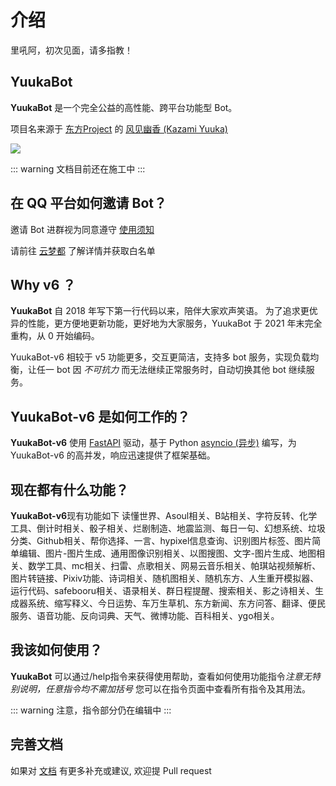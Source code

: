 # 介绍

里吼阿，初次见面，请多指教！

## YuukaBot

**YuukaBot** 是一个完全公益的高性能、跨平台功能型 Bot。

项目名来源于 [东方Project](https://zh.moegirl.org.cn/%E4%B8%9C%E6%96%B9Project) 的 [风见幽香 (Kazami Yuuka)](https://zh.moegirl.org.cn/%E9%A3%8E%E8%A7%81%E5%B9%BD%E9%A6%99)

[![](https://github.com/MelodyYuuka/YuukaBot-docs/workflows/docs/badge.svg)](https://github.com/MelodyYuuka/YuukaBot-docs)



::: warning
文档目前还在施工中
:::


## 在 QQ 平台如何邀请 Bot？

邀请 Bot 进群视为同意遵守 [使用须知](/LICENSE.md)

请前往 [云梦都](https://jq.qq.com/?_wv=1027&k=fV5yn9GQ) 了解详情并获取白名单


## Why v6 ？

**YuukaBot** 自 2018 年写下第一行代码以来，陪伴大家欢声笑语。
为了追求更优异的性能，更方便地更新功能，更好地为大家服务，YuukaBot 于 2021 年末完全重构，从 0 开始编码。

YuukaBot-v6 相较于 v5 功能更多，交互更简洁，支持多 bot 服务，实现负载均衡，让任一 bot 因 *不可抗力* 而无法继续正常服务时，自动切换其他 bot 继续服务。


## YuukaBot-v6 是如何工作的？

**YuukaBot-v6** 使用 [FastAPI](https://github.com/tiangolo/fastapi) 驱动，基于 Python [asyncio (异步)](https://docs.python.org/3/library/asyncio.html) 编写，为 YuukaBot-v6 的高并发，响应迅速提供了框架基础。


## 现在都有什么功能？

**YuukaBot-v6**现有功能如下
读懂世界、Asoul相关、B站相关、字符反转、化学工具、倒计时相关、骰子相关、烂剧制造、地震监测、每日一句、幻想系统、垃圾分类、Github相关、帮你选择、一言、hypixel信息查询、识别图片标签、图片简单编辑、图片-图片生成、通用图像识别相关、以图搜图、文字-图片生成、地图相关、数学工具、mc相关、扫雷、点歌相关、网易云音乐相关、帕琪站视频解析、图片转链接、Pixiv功能、诗词相关、随机图相关、随机东方、人生重开模拟器、运行代码、safebooru相关、语录相关、群日程提醒、搜索相关、影之诗相关、生成器系统、缩写释义、今日运势、车万生草机、东方新闻、东方问答、翻译、便民服务、语音功能、反向词典、天气、微博功能、百科相关、ygo相关。


## 我该如何使用？
**YuukaBot** 可以通过/help指令来获得使用帮助，查看如何使用功能指令*注意无特别说明，任意指令均不需加括号*
您可以在指令页面中查看所有指令及其用法。

::: warning
注意，指令部分仍在编辑中
:::


## 完善文档

如果对 [文档](https://github.com/MelodyYuuka/YuukaBot-docs) 有更多补充或建议, 欢迎提 Pull request

